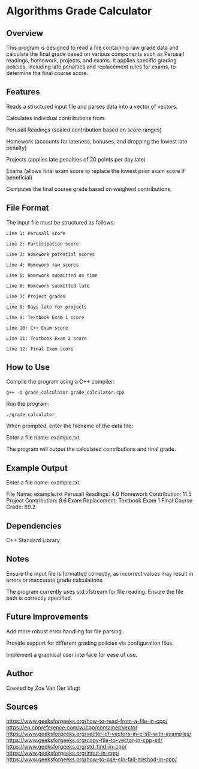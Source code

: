 # Algorithms Grade Calculator

## Overview

This program is designed to read a file containing raw grade data and calculate the final grade based on various components such as Perusall readings, homework, projects, and exams. It applies specific grading policies, including late penalties and replacement rules for exams, to determine the final course score.

## Features

Reads a structured input file and parses data into a vector of vectors.

Calculates individual contributions from:

Perusall Readings (scaled contribution based on score ranges)

Homework (accounts for lateness, bonuses, and dropping the lowest late penalty)

Projects (applies late penalties of 20 points per day late)

Exams (allows final exam score to replace the lowest prior exam score if beneficial)

Computes the final course grade based on weighted contributions.

## File Format

The input file must be structured as follows:
```
Line 1: Perusall score

Line 2: Participation score

Line 3: Homework potential scores

Line 4: Homework raw scores

Line 5: Homework submitted on time

Line 6: Homework submitted late

Line 7: Project grades

Line 8: Days late for projects

Line 9: Textbook Exam 1 score

Line 10: C++ Exam score

Line 11: Textbook Exam 2 score

Line 12: Final Exam score
```

## How to Use

Compile the program using a C++ compiler:

```
g++ -o grade_calculator grade_calculator.cpp
```

Run the program:

```
./grade_calculator
```

When prompted, enter the filename of the data file:

Enter a file name:
example.txt

The program will output the calculated contributions and final grade.

## Example Output

Enter a file name:
example.txt

File Name: example.txt
Perusall Readings: 4.0
Homework Contribution: 11.5
Project Contribution: 9.6
Exam Replacement: Textbook Exam 1
Final Course Grade: 89.2

## Dependencies

C++ Standard Library

## Notes

Ensure the input file is formatted correctly, as incorrect values may result in errors or inaccurate grade calculations.

The program currently uses std::ifstream for file reading. Ensure the file path is correctly specified.

## Future Improvements

Add more robust error handling for file parsing.

Provide support for different grading policies via configuration files.

Implement a graphical user interface for ease of use.

## Author

Created by Zoe Van Der Vlugt

## Sources
https://www.geeksforgeeks.org/how-to-read-from-a-file-in-cpp/
https://en.cppreference.com/w/cpp/container/vector
https://www.geeksforgeeks.org/vector-of-vectors-in-c-stl-with-examples/
https://www.geeksforgeeks.org/copy-file-to-vector-in-cpp-stl/
https://www.geeksforgeeks.org/std-find-in-cpp/
https://www.geeksforgeeks.org/input-in-cpp/
https://www.geeksforgeeks.org/how-to-use-cin-fail-method-in-cpp/


